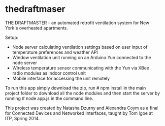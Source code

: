 thedraftmaser
=============

THE DRAFTMASTER - an automated retrofit ventilation system for New York's overheated apartments.

Setup: 
* Node server calculating ventilation settings based on user input of temperature preferences and weather API
* Window ventilation unit running on an Arduino Yun connected to the node server
* Wireless temperature sensor communicating with the Yun via XBee radio modules as indoor control unit
* Mobile interface for accessing the unit remotely

To run this app simply download the zip, run # npm install in the main project folder to download all the node modules and then start the server by running # node app.js in the command line.

This project was created by Natasha Dzurny and Alexandra Coym as a final for Connected Devices and Networked Interfaces, taught by Tom Igoe at ITP, Spring 2014. 
